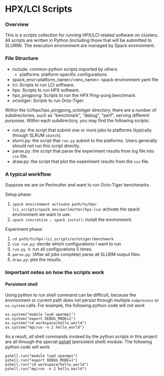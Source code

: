# HPX/LCI Scripts

### Overview

This is a scripts collection for running HPX/LCI related software on clusters.
All scripts are written in Python (including those that will be submitted to
SLURM). The execution environment are managed by Spack environment.

### File Structure
- include: common python scripts imported by others
  - platforms: platform-specific configurations.
- spack_env/<platform_name>/<env_name>: spack environment yaml file
- lci: Scripts to run LCI software.
- hpx: Scripts to run HPX software.
- hpx_pingpong: Scripts to run the HPX Ping-pong benchmark.
- octotiger: Scripts to run Octo-Tiger.

Within the lci/hpx/hpx_pingpong_octotiger directory, there are a number of
subdirectories, such as "benchmark", "debug", "perf", serving different
purposes. Within each subdirectory, you may find the following scripts:
- run.py: the script that submit one or more jobs to platforms (typically
          through SLRUM `sbatch`).
- slurm.py: the script that `run.py` submit to the platforms. Users generally
            should not run this script directly.
- parse.py: the script that parse the experiment results from log file 
            into `csv` file.
- draw.py: the script that plot the experiment results from the `csv` file.

### A typical workflow
Suppose we are on Perlmutter and want to run Octo-Tiger benchmarks.

Setup phase:
1. `spack environment activate path/to/hpx-lci_scripts/spack_env/perlmutter/hpx-lcw`:
   activate the spack environment we want to use.
2. `spack concretize ; spack install`: install the environment.

Experiment phase:
1. `cd path/to/hpx-lci_scripts/octotiger/benchmark`
2. `vim run.py`: decide which configurations I want to run
3. `run.py 5`: run all configurations 5 times.
4. `parse.py`: (After all jobs complete) parse all SLURM output files.
5. `draw.py`: plot the results.

### Important notes on how the scripts work
#### Persistent shell
Using python to run shell command can be difficult, because the environment 
or current path does not persist through multiple `subprocess` or `os.system`
calls. For example, the following python code will not work
```
os.system("module load openmpi")
os.system("export DEBUG_MODE=1")
os.system("cd workspace/hello_world")
os.system("mpirun -n 2 hello_world")
```
As a result, all shell commands invoked by the python scripts in this project
are all through the special [pshell](include/pshell.py) (persistent shell) module.
The following python code will work
```
pshell.run("module load openmpi")
pshell.run("export DEBUG_MODE=1")
pshell.run("cd workspace/hello_world")
pshell.run("mpirun -n 2 hello_world")
```